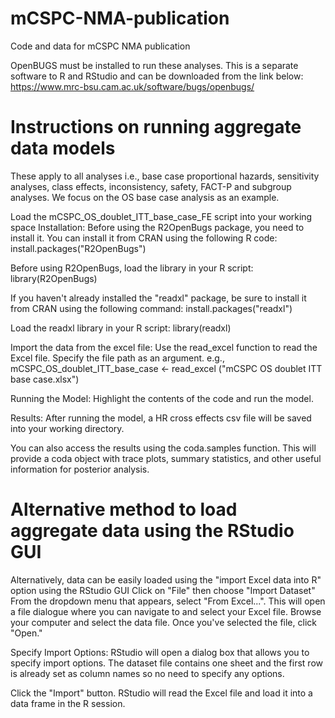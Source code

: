 # mCSPC-NMA-publication
Code and data for mCSPC NMA publication

OpenBUGS must be installed to run these analyses. This is a separate software to R and RStudio and can be downloaded from the link below:
https://www.mrc-bsu.cam.ac.uk/software/bugs/openbugs/ 

# Instructions on running aggregate data models
These apply to all analyses i.e., base case proportional hazards, sensitivity analyses, class effects, inconsistency, safety, FACT-P and subgroup analyses. We focus on the OS base case analysis as an example.

Load the mCSPC_OS_doublet_ITT_base_case_FE script into your working space
Installation: Before using the R2OpenBugs package, you need to install it. You can install it from CRAN using the following R code:
install.packages("R2OpenBugs")

Before using R2OpenBugs, load the library in your R script:
library(R2OpenBugs)

If you haven't already installed the "readxl" package, be sure to install it from CRAN using the following command:
install.packages("readxl")

Load the readxl library in your R script: 
library(readxl)

Import the data from the excel file: Use the read_excel function to read the Excel file. Specify the file path as an argument. e.g., 
mCSPC_OS_doublet_ITT_base_case <- read_excel ("mCSPC OS doublet ITT base case.xlsx")

Running the Model:
Highlight the contents of the code and run the model.

Results:
After running the model, a HR cross effects csv file will be saved into your working directory. 

You can also access the results using the coda.samples function. This will provide a coda object with trace plots, summary statistics, and other useful information for posterior analysis.

# Alternative method to load aggregate data using the RStudio GUI
Alternatively, data can be easily loaded using the "import Excel data into R" option using the RStudio GUI
Click on "File" then choose "Import Dataset"
From the dropdown menu that appears, select "From Excel...". This will open a file dialogue where you can navigate to and select your Excel file.
Browse your computer and select the data file. Once you've selected the file, click "Open."

Specify Import Options:
RStudio will open a dialog box that allows you to specify import options. The dataset file contains one sheet and the first row is already set as column names so no need to specify any options.

Click the "Import" button. RStudio will read the Excel file and load it into a data frame in the R session.

